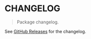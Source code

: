 # CHANGELOG

> Package changelog.

See [GitHub Releases](https://github.com/stdlib-js/stats-base-srange/releases) for the changelog.
